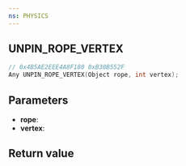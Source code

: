 ```yaml
---
ns: PHYSICS
---
```

## UNPIN_ROPE_VERTEX

```c
// 0x4B5AE2EEE4A8F180 0xB30B552F
Any UNPIN_ROPE_VERTEX(Object rope, int vertex);
```


## Parameters
* **rope**: 
* **vertex**: 

## Return value
